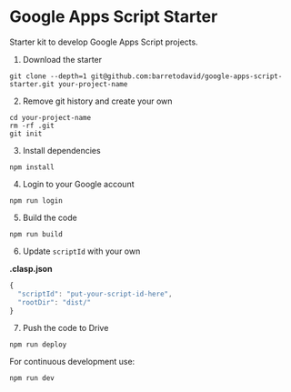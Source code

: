 # Google Apps Script Starter

Starter kit to develop Google Apps Script projects.

1. Download the starter

```
git clone --depth=1 git@github.com:barretodavid/google-apps-script-starter.git your-project-name
```

2. Remove git history and create your own

```
cd your-project-name
rm -rf .git
git init
```

3. Install dependencies

```
npm install
```

4. Login to your Google account

```
npm run login
```

5. Build the code

```
npm run build
```

6. Update `scriptId` with your own

**.clasp.json**

```js
{
  "scriptId": "put-your-script-id-here",
  "rootDir": "dist/"
}
```

7. Push the code to Drive

```
npm run deploy
```

For continuous development use:

```
npm run dev
```
